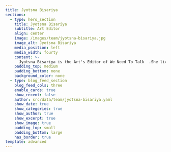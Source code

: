 ```yaml
---
title: Jyotsna Bisariya
sections:
  - type: hero_section
    title: Jyotsna Bisariya
    subtitle: Art Editor
    align: center
    image: /images/team/jyotsna-bisariya.jpg
    image_alt: Jyotsna Bisariya
    media_position: left
    media_width: fourty
    content: >-
      Jyotsna Bisariya is the Art's Editor of We Need To Talk  .She lives in India and studies in 12 th grade at  Sanskriti School,New Delhi. She is 17 years old and  In her free time, she loves reading, drawing, dancing etc.She also like sports like swimming and basketball. She thinks making art is a great way to express your feelings and relieve stress.She wants the whole world to know that making art or even just doodling can help you in many ways.
    padding_top: medium
    padding_bottom: none
    background_color: none
  - type: blog_feed_section
    blog_feed_cols: three
    enable_cards: true
    show_recent: false
    author: src/data/team/jyotsna-bisariya.yaml
    show_date: true
    show_categories: true
    show_author: true
    show_excerpt: true
    show_image: true
    padding_top: small
    padding_bottom: large
    has_border: true
template: advanced
---
```

